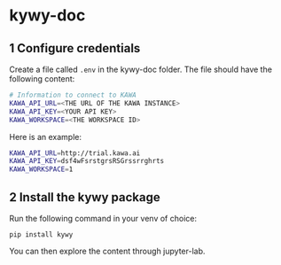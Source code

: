 # kywy-doc

## 1 Configure credentials

Create a file called `.env` in the kywy-doc folder.
The file should have the following content:

```bash
# Information to connect to KAWA
KAWA_API_URL=<THE URL OF THE KAWA INSTANCE>
KAWA_API_KEY=<YOUR API KEY>
KAWA_WORKSPACE=<THE WORKSPACE ID>
```

Here is an example:

```bash
KAWA_API_URL=http://trial.kawa.ai
KAWA_API_KEY=dsf4wFsrstgrsRSGrssrrghrts
KAWA_WORKSPACE=1
```


## 2 Install the kywy package

Run the following command in your venv of choice:

`pip install kywy`

You can then explore the content through jupyter-lab.


